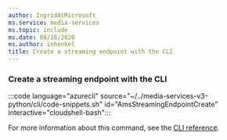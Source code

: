 ```yaml
---
author: IngridAtMicrosoft
ms.service: media-services
ms.topic: include
ms.date: 08/18/2020
ms.author: inhenkel
title: Create a streaming endpoint with the CLI
---
```


### Create a streaming endpoint with the CLI

:::code language="azurecli" source="~/../media-services-v3-python/cli/code-snippets.sh" id="AmsStreamingEndpointCreate" interactive="cloudshell-bash":::

For more information about this command, see the [CLI reference](/cli/azure/ams/streaming-endpoint?view=azure-cli-latest&preserve-view=true#az-ams-streaming-endpoint-create).
